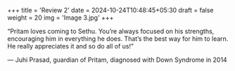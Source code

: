 +++
title = 'Review 2'
date = 2024-10-24T10:48:45+05:30
draft = false
weight = 20
img = 'Image 3.jpg'
+++

“Pritam loves coming to Sethu. You’re always focused on his strengths, encouraging him in everything he does. That’s the best way for him to learn. He really appreciates it and so do all of us!”

&mdash; Juhi Prasad, guardian of Pritam, diagnosed with Down Syndrome in 2014
